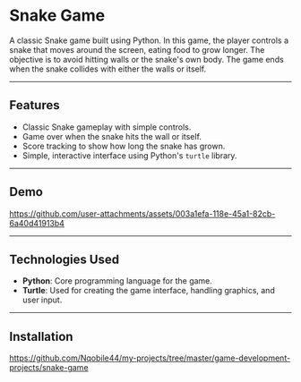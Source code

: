 # Snake Game

A classic Snake game built using Python. In this game, the player controls a snake that moves around the screen, eating food to grow longer. The objective is to avoid hitting walls or the snake's own body. The game ends when the snake collides with either the walls or itself.

---

## Features

- Classic Snake gameplay with simple controls.
- Game over when the snake hits the wall or itself.
- Score tracking to show how long the snake has grown.
- Simple, interactive interface using Python's `turtle` library.

---

## Demo

https://github.com/user-attachments/assets/003a1efa-118e-45a1-82cb-6a40d41913b4

---

## Technologies Used

- **Python**: Core programming language for the game.
- **Turtle**: Used for creating the game interface, handling graphics, and user input.

---

## Installation
 https://github.com/Nqobile44/my-projects/tree/master/game-development-projects/snake-game
